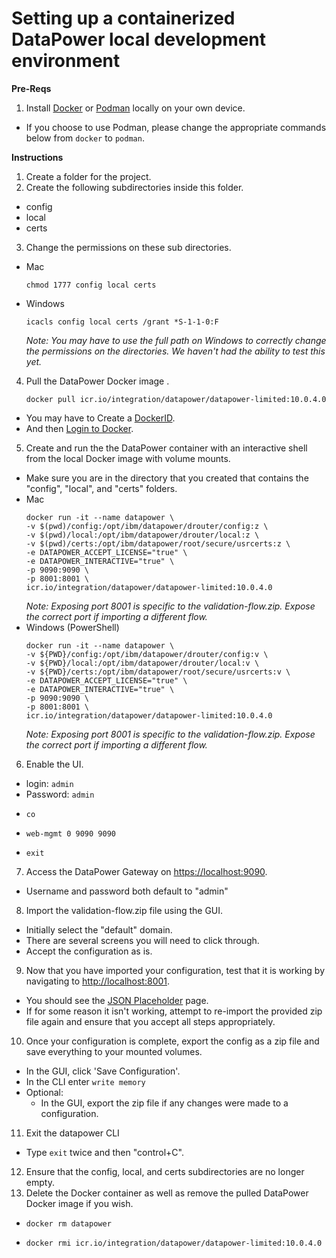 # Setting up a containerized DataPower local development environment 

**Pre-Reqs**

1. Install [Docker](https://docs.docker.com/get-docker/) or [Podman](https://podman.io/getting-started/installation) locally on your own device.
  - If you choose to use Podman, please change the appropriate commands below from `docker` to `podman`.
  
**Instructions**

1. Create a folder for the project.
2. Create the following subdirectories inside this folder.
  - config
  - local
  - certs
3. Change the permissions on these sub directories.
  - Mac 
    ```
    chmod 1777 config local certs
    ```
  - Windows 
    ```
    icacls config local certs /grant *S-1-1-0:F
    ```
    _Note: You may have to use the full path on Windows to correctly change the permissions on the directories. We haven't had the ability to test this yet._
4. Pull the DataPower Docker image .
   ```
   docker pull icr.io/integration/datapower/datapower-limited:10.0.4.0
   ```
  - You may have to Create a [DockerID](https://hub.docker.com/).
  - And then [Login to Docker](https://docs.docker.com/engine/reference/commandline/login/).
5. Create and run the the DataPower container with an interactive shell from the local Docker image with volume mounts.
  - Make sure you are in the directory that you created that contains the "config", "local", and "certs" folders.
  - Mac
    ```
    docker run -it --name datapower \
    -v $(pwd)/config:/opt/ibm/datapower/drouter/config:z \
    -v $(pwd)/local:/opt/ibm/datapower/drouter/local:z \
    -v $(pwd)/certs:/opt/ibm/datapower/root/secure/usrcerts:z \
    -e DATAPOWER_ACCEPT_LICENSE="true" \
    -e DATAPOWER_INTERACTIVE="true" \
    -p 9090:9090 \
    -p 8001:8001 \
    icr.io/integration/datapower/datapower-limited:10.0.4.0
    ```
    _Note: Exposing port 8001 is specific to the validation-flow.zip.  Expose the correct port if importing a different flow._
  - Windows (PowerShell)
    ```
    docker run -it --name datapower \
    -v ${PWD}/config:/opt/ibm/datapower/drouter/config:v \
    -v ${PWD}/local:/opt/ibm/datapower/drouter/local:v \
    -v ${PWD}/certs:/opt/ibm/datapower/root/secure/usrcerts:v \
    -e DATAPOWER_ACCEPT_LICENSE="true" \
    -e DATAPOWER_INTERACTIVE="true" \
    -p 9090:9090 \
    -p 8001:8001 \
    icr.io/integration/datapower/datapower-limited:10.0.4.0
    ```
    _Note: Exposing port 8001 is specific to the validation-flow.zip.  Expose the correct port if importing a different flow._
6. Enable the UI.
  - login: `admin`
  - Password: `admin`
  - ```
    co
    ```
  - ```
    web-mgmt 0 9090 9090
    ```
  - ```
    exit
    ```
7. Access the DataPower Gateway on [https://localhost:9090](https://localhost:9090).
  - Username and password both default to "admin"
8. Import the validation-flow.zip file using the GUI.
  - Initially select the "default" domain.
  - There are several screens you will need to click through.
  - Accept the configuration as is.
9. Now that you have imported your configuration, test that it is working by navigating to [http://localhost:8001](https://localhost:8001).
  - You should see the [JSON Placeholder](https://jsonplaceholder.typicode.com/) page.
  - If for some reason it isn't working, attempt to re-import the provided zip file again and ensure that you accept all steps appropriately.
10. Once your configuration is complete, export the config as a zip file and save everything to your mounted volumes.
  - In the GUI, click 'Save Configuration'.
  - In the CLI enter ```write memory```
  - Optional:
    - In the GUI, export the zip file if any changes were made to a configuration.
11. Exit the datapower CLI
  - Type `exit` twice and then "control+C".
12. Ensure that the config, local, and certs subdirectories are no longer empty.
13. Delete the Docker container as well as remove the pulled DataPower Docker image if you wish.
  - ```
    docker rm datapower
    ```
  - ```
    docker rmi icr.io/integration/datapower/datapower-limited:10.0.4.0
    ```
